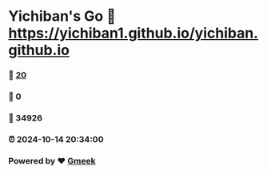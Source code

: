 # Yichiban's Go :link: https://yichiban1.github.io/yichiban.github.io 
### :page_facing_up: [20](https://yichiban1.github.io/yichiban.github.io/tag.html) 
### :speech_balloon: 0 
### :hibiscus: 34926 
### :alarm_clock: 2024-10-14 20:34:00 
### Powered by :heart: [Gmeek](https://github.com/Meekdai/Gmeek)
